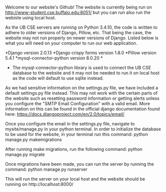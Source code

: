 Welcome to our website's Github! The website is currently being run on http://www-student.cse.buffalo.edu:8051/ but you can run also run the webiste using local host. 

As the UB CSE servers are running on Python 3.4.10, the code is written to adhere to older versions of Django, Pillow, etc. That being the case, the website may not run properly on newer versions of Django. Listed below is what you will need on your computer to run our web application. 

*Django version 2.0.13
*Django crispy forms version 1.8.0
*Pillow version 5.4.1
*mysql-connector-python version 8.0.20 *

* The mysql-connector-python library is used to connect the UB CSE database to the website and it may not be needed to run it on local host as the code will default to use sqlite instead. 

As we had sensitive information on the settings.py file, we have included a default settings.py file instead. This may not work with the certain parts of the website such as resetting password information or getting alerts unless you configure the "SMTP Email Configuration" with a valid email. More information on this can be found in the official django documentation found here: https://docs.djangoproject.com/en/2.0/topics/email/

Once you configure the email in the settings.py file, navigate to mysite/manage.py in your python terminal. In order to initialize the database to be used for the website, in your terminal run this command: python manage.py makemigrations 

After running make migrations, run the following command: python manage.py migrate

Once migrations have been made, you can run the server by running the command: python manage.py runserver 

This will run the server on your local host and the website should be running on http://localhost:8000/

